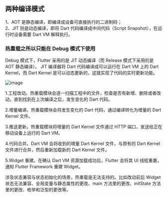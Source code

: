 ## 两种编译模式

1、AOT 是静态编译，即编译成设备可直接执行的二进制码；  
2、JIT 则是动态编译，即将 Dart 代码编译成中间代码（Script Snapshot），在运行时设备需要 Dart VM 解释执行。

### 热重载之所以只能在 Debug 模式下使用

Debug 模式下，Flutter 采用的是 JIT 动态编译（而 Release 模式下采用的是 AOT 静态编译）。
JIT 编译器将 Dart 代码编译成可以运行在 Dart VM 上的 Dart Kernel，而 Dart Kernel 是可以动态更新的，这就实现了代码的实时更新功能。

![image](https://user-images.githubusercontent.com/17560388/123257516-dbe9be80-d524-11eb-9c80-a28999148778.png)

1.工程改动。热重载模块会逐一扫描工程中的文件，检查是否有新增、删除或者改动，直到找到在上次编译之后，发生变化的 Dart 代码。

2.增量编译。热重载模块会将发生变化的 Dart 代码，通过编译转化为增量的 Dart Kernel 文件。

3.推送更新。热重载模块将增量的 Dart Kernel 文件通过 HTTP 端口，发送给正在移动设备上运行的 Dart VM。

4.代码合并。Dart VM 会将收到的增量 Dart Kernel 文件，与原有的 Dart Kernel 文件进行合并，然后重新加载新的 Dart Kernel 文件。

5.Widget 重建。在确认 Dart VM 资源加载成功后，Flutter 会将其 UI 线程重置，通知 Flutter Framework 重建 Widget。

涉及状态兼容与状态初始化的场景，热重载是无法支持的。比如改动前后 Widget 状态无法兼容、全局变量与静态属性的更改、main 方法里的更改、initState 方法里的更改、枚举和泛型的更改等。
